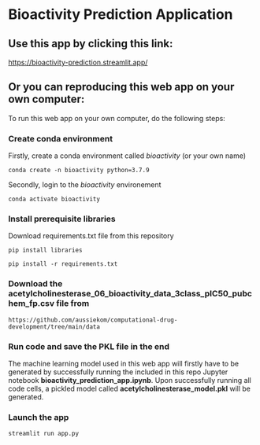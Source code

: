 # Bioactivity Prediction Application

## Use this app by clicking this link:
https://bioactivity-prediction.streamlit.app/

## Or you can reproducing this web app on your own computer:
To run this web app on your own computer, do the following steps:

### Create conda environment
Firstly, create a conda environment called *bioactivity* (or your own name)
```
conda create -n bioactivity python=3.7.9
```
Secondly, login to the *bioactivity* environement
```
conda activate bioactivity
```
### Install prerequisite libraries

Download requirements.txt file from this repository

```
pip install libraries
```
```
pip install -r requirements.txt
```

###  Download the acetylcholinesterase_06_bioactivity_data_3class_pIC50_pubchem_fp.csv file from

```
https://github.com/aussiekom/computational-drug-development/tree/main/data
```

### Run code and save the PKL file in the end

The machine learning model used in this web app will firstly have to be generated by successfully running the included in this repo Jupyter notebook **bioactivity_prediction_app.ipynb**. Upon successfully running all code cells, a pickled model called **acetylcholinesterase_model.pkl** will be generated.

###  Launch the app

```
streamlit run app.py
```
